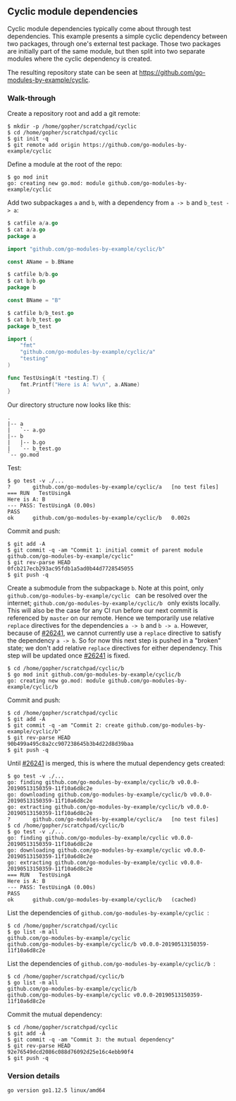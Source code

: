 <!-- __JSON: gobin -m -run myitcv.io/cmd/egrunner script.sh # LONG ONLINE

## Cyclic module dependencies

Cyclic module dependencies typically come about through test dependencies. This example presents a simple cyclic
dependency between two packages, through one's external test package. Those two packages are initially part of the same
module, but then split into two separate modules where the cyclic dependency is created.

The resulting repository state can be seen at {{PrintOut "repo"}}.

### Walk-through

Create a repository root and add a git remote:

```
{{PrintBlock "setup" -}}
```

Define a module at the root of the repo:

```
{{PrintBlock "define repo root module" -}}
```

Add two subpackages `a` and `b`, with a dependency from `a -> b` and `b_test -> a`:

```go
{{PrintBlock "cat a" -}}
```

```go
{{PrintBlock "cat b" -}}
```

```go
{{PrintBlock "cat b_test" -}}
```

Our directory structure now looks like this:

```
{{PrintBlockOut "tree" -}}
```

Test:

```
{{PrintBlock "test" -}}
```

Commit and push:

```
{{PrintBlock "commit and push" -}}
```

Create a submodule from the subpackage `b`. Note at this point, only `{{PrintBlockOut "module"}}` can be resolved over
the internet; `{{PrintBlockOut "moduleb"}}` only exists locally. This will also be the case for any CI run before our
next commit is referenced by `master` on our remote. Hence we temporarily use relative `replace` directives for the
dependencies `a -> b` and `b -> a`. However, because of [#26241](https://github.com/golang/go/issues/26241), we cannot
currently use a `replace` directive to satisfy the dependency `a -> b`. So for now this next step is pushed in a "broken"
state; we don't add relative `replace` directives for either dependency. This step will be updated once
[#26241](https://github.com/golang/go/issues/26241) is fixed.

```
{{PrintBlock "create submodule from b" -}}
```

Commit and push:

```
{{PrintBlock "commit and push b submodule" -}}
```

Until [#26241](https://github.com/golang/go/issues/26241) is merged, this is where the mutual dependency gets created:

```
{{PrintBlock "create mutual dependency" -}}
```

List the dependencies of `{{PrintBlockOut "module"}}`:

```
{{PrintBlock "list root dependencies" -}}
```

List the dependencies of `{{PrintBlockOut "moduleb"}}`:

```
{{PrintBlock "list b dependencies" -}}
```

Commit the mutual dependency:

```
{{PrintBlock "commit mutual dependency" -}}
```

### Version details

```
{{PrintBlockOut "version details" -}}
```

-->

## Cyclic module dependencies

Cyclic module dependencies typically come about through test dependencies. This example presents a simple cyclic
dependency between two packages, through one's external test package. Those two packages are initially part of the same
module, but then split into two separate modules where the cyclic dependency is created.

The resulting repository state can be seen at https://github.com/go-modules-by-example/cyclic.

### Walk-through

Create a repository root and add a git remote:

```
$ mkdir -p /home/gopher/scratchpad/cyclic
$ cd /home/gopher/scratchpad/cyclic
$ git init -q
$ git remote add origin https://github.com/go-modules-by-example/cyclic
```

Define a module at the root of the repo:

```
$ go mod init
go: creating new go.mod: module github.com/go-modules-by-example/cyclic
```

Add two subpackages `a` and `b`, with a dependency from `a -> b` and `b_test -> a`:

```go
$ catfile a/a.go
$ cat a/a.go
package a

import "github.com/go-modules-by-example/cyclic/b"

const AName = b.BName
```

```go
$ catfile b/b.go
$ cat b/b.go
package b

const BName = "B"
```

```go
$ catfile b/b_test.go
$ cat b/b_test.go
package b_test

import (
	"fmt"
	"github.com/go-modules-by-example/cyclic/a"
	"testing"
)

func TestUsingA(t *testing.T) {
	fmt.Printf("Here is A: %v\n", a.AName)
}
```

Our directory structure now looks like this:

```
.
|-- a
|   `-- a.go
|-- b
|   |-- b.go
|   `-- b_test.go
`-- go.mod
```

Test:

```
$ go test -v ./...
?   	github.com/go-modules-by-example/cyclic/a	[no test files]
=== RUN   TestUsingA
Here is A: B
--- PASS: TestUsingA (0.00s)
PASS
ok  	github.com/go-modules-by-example/cyclic/b	0.002s
```

Commit and push:

```
$ git add -A
$ git commit -q -am "Commit 1: initial commit of parent module github.com/go-modules-by-example/cyclic"
$ git rev-parse HEAD
0fcb217ecb293ac95fdb1a5ad0b44d7728545055
$ git push -q
```

Create a submodule from the subpackage `b`. Note at this point, only `github.com/go-modules-by-example/cyclic
` can be resolved over
the internet; `github.com/go-modules-by-example/cyclic/b
` only exists locally. This will also be the case for any CI run before our
next commit is referenced by `master` on our remote. Hence we temporarily use relative `replace` directives for the
dependencies `a -> b` and `b -> a`. However, because of [#26241](https://github.com/golang/go/issues/26241), we cannot
currently use a `replace` directive to satisfy the dependency `a -> b`. So for now this next step is pushed in a "broken"
state; we don't add relative `replace` directives for either dependency. This step will be updated once
[#26241](https://github.com/golang/go/issues/26241) is fixed.

```
$ cd /home/gopher/scratchpad/cyclic/b
$ go mod init github.com/go-modules-by-example/cyclic/b
go: creating new go.mod: module github.com/go-modules-by-example/cyclic/b
```

Commit and push:

```
$ cd /home/gopher/scratchpad/cyclic
$ git add -A
$ git commit -q -am "Commit 2: create github.com/go-modules-by-example/cyclic/b"
$ git rev-parse HEAD
90b499a495c8a2cc907238645b3b4d22d8d39baa
$ git push -q
```

Until [#26241](https://github.com/golang/go/issues/26241) is merged, this is where the mutual dependency gets created:

```
$ go test -v ./...
go: finding github.com/go-modules-by-example/cyclic/b v0.0.0-20190513150359-11f10a6d8c2e
go: downloading github.com/go-modules-by-example/cyclic/b v0.0.0-20190513150359-11f10a6d8c2e
go: extracting github.com/go-modules-by-example/cyclic/b v0.0.0-20190513150359-11f10a6d8c2e
?   	github.com/go-modules-by-example/cyclic/a	[no test files]
$ cd /home/gopher/scratchpad/cyclic/b
$ go test -v ./...
go: finding github.com/go-modules-by-example/cyclic v0.0.0-20190513150359-11f10a6d8c2e
go: downloading github.com/go-modules-by-example/cyclic v0.0.0-20190513150359-11f10a6d8c2e
go: extracting github.com/go-modules-by-example/cyclic v0.0.0-20190513150359-11f10a6d8c2e
=== RUN   TestUsingA
Here is A: B
--- PASS: TestUsingA (0.00s)
PASS
ok  	github.com/go-modules-by-example/cyclic/b	(cached)
```

List the dependencies of `github.com/go-modules-by-example/cyclic
`:

```
$ cd /home/gopher/scratchpad/cyclic
$ go list -m all
github.com/go-modules-by-example/cyclic
github.com/go-modules-by-example/cyclic/b v0.0.0-20190513150359-11f10a6d8c2e
```

List the dependencies of `github.com/go-modules-by-example/cyclic/b
`:

```
$ cd /home/gopher/scratchpad/cyclic/b
$ go list -m all
github.com/go-modules-by-example/cyclic/b
github.com/go-modules-by-example/cyclic v0.0.0-20190513150359-11f10a6d8c2e
```

Commit the mutual dependency:

```
$ cd /home/gopher/scratchpad/cyclic
$ git add -A
$ git commit -q -am "Commit 3: the mutual dependency"
$ git rev-parse HEAD
92e76549dcd2086c088d76092d25e16c4ebb90f4
$ git push -q
```

### Version details

```
go version go1.12.5 linux/amd64
```

<!-- END -->
